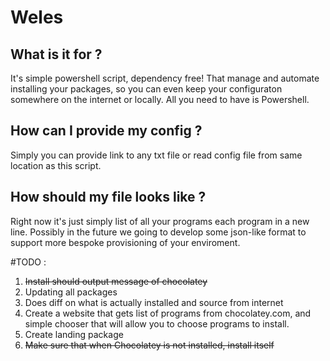 # Weles

## What is it for ?
It's simple powershell script, dependency free! That manage and automate installing your packages,
so you can even keep your configuraton somewhere on the internet or locally.
All you need to have is Powershell.

## How can I provide my config ?
Simply you can provide link to any txt file or read config file from same location as this
script.

## How should my file looks like ?
Right now it's just simply list of all your programs each program in a new line.
Possibly in the future we going to develop some json-like format to support more bespoke
provisioning of your enviroment.  


#TODO :
1. ~~Install should output message of chocolatey~~
2. Updating all packages
3. Does diff on what is actually installed and source from internet
4. Create a website that gets list of programs from chocolatey.com, and simple chooser
that will allow you to choose programs to install.
5. Create landing package
6. ~~Make sure that when Chocolatey is not installed, install itself~~

